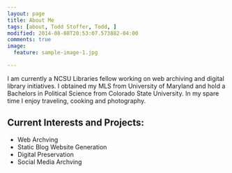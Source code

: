 ```yaml
---
layout: page
title: About Me
tags: [about, Todd Stoffer, Todd, ]
modified: 2014-08-08T20:53:07.573882-04:00
comments: true
image:
  feature: sample-image-1.jpg

---
```


I am currently a NCSU Libraries fellow working on web archiving and digital library initiatives. I obtained my MLS from University of Maryland and hold a Bachelors in Political Science from Colorado State University. In my spare time I enjoy traveling, cooking and photography. 

## Current Interests and Projects:

* Web Archving
* Static Blog Website Generation
* Digital Preservation
* Social Media Archving

